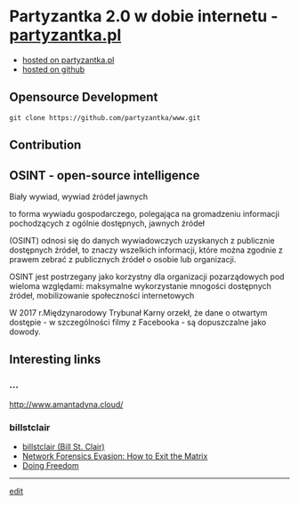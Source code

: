 # Partyzantka 2.0 w dobie internetu - [partyzantka.pl](https://partyzantka.pl)

+ [hosted on partyzantka.pl](https://partyzantka.pl)
+ [hosted on github](https://partyzantka.github.io/www/)



## Opensource Development
    git clone https://github.com/partyzantka/www.git

## Contribution

## OSINT - open-source intelligence

Biały wywiad, wywiad źródeł jawnych 

to forma wywiadu gospodarczego, polegająca na gromadzeniu informacji pochodzących z ogólnie dostępnych, jawnych źródeł

(OSINT) odnosi się do danych wywiadowczych uzyskanych z publicznie dostępnych źródeł, to znaczy wszelkich informacji, które można zgodnie z prawem zebrać z publicznych źródeł o osobie lub organizacji.

OSINT jest postrzegany jako korzystny dla organizacji pozarządowych pod wieloma względami: maksymalne wykorzystanie mnogości dostępnych źródeł, mobilizowanie społeczności internetowych

W 2017 r.Międzynarodowy Trybunał Karny orzekł, że dane o otwartym dostępie - w szczególności filmy z Facebooka - są dopuszczalne jako dowody.


## Interesting links

### ...
http://www.amantadyna.cloud/


### billstclair
+ [billstclair (Bill St. Clair)](https://github.com/billstclair)
+ [Network Forensics Evasion: How to Exit the Matrix](https://billstclair.com/matrix/)
+ [Doing Freedom](https://billstclair.com/DoingFreedom/)



---
[edit](https://github.com/partyzantka/www/edit/main/README.md)
